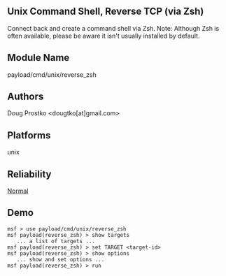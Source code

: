 ## Unix Command Shell, Reverse TCP (via Zsh)

Connect back and create a command shell via Zsh. Note: 
Although Zsh is often available, please be aware it isn't 
usually installed by default.


## Module Name
payload/cmd/unix/reverse_zsh

## Authors
Doug Prostko <dougtko[at]gmail.com>





## Platforms
unix

## Reliability
[Normal](https://github.com/rapid7/metasploit-framework/wiki/Exploit-Ranking)

## Demo

```
msf > use payload/cmd/unix/reverse_zsh
msf payload(reverse_zsh) > show targets
   ... a list of targets ...
msf payload(reverse_zsh) > set TARGET <target-id>
msf payload(reverse_zsh) > show options
   ... show and set options ...
msf payload(reverse_zsh) > run
```
    
    